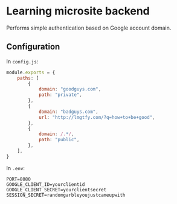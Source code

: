 # Learning microsite backend

Performs simple authentication based on Google account domain.

## Configuration

In `config.js`:
```javascript
module.exports = {
    paths: [
        {
            domain: "goodguys.com",
            path: "private",
        },
        {
            domain: "badguys.com",
            url: "http://lmgtfy.com/?q=how+to+be+good",
        },
        {
            domain: /.*/,
            path: "public",
        },
    ],
}
```

In `.env`:
```
PORT=8080
GOOGLE_CLIENT_ID=yourclientid
GOOGLE_CLIENT_SECRET=yourclientsecret
SESSION_SECRET=randomgarbleyoujustcameupwith
```
